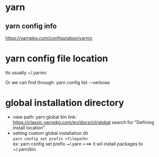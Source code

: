 # yarn

## yarn config info
https://yarnpkg.com/configuration/yarnrc

# yarn config file location
Its usually ~/.yarnrc

Or we can find through:
yarn config list --verbose

# global installation directory
- view path:
	yarn global bin
	link: https://classic.yarnpkg.com/en/docs/cli/global search for "Defining install location"
- setting custom global installation dir<br>
	`yarn config set prefix <filepath>`<br>
	ex:  yarn config set prefix ~/.yarn ===> it wil install packages to ~/.yarn/bin



